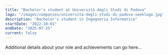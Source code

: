 ```yaml
---
title: "Bachelor's student at Università degli Studi di Padova"
logo: "/images/companies/universita-degli-studi-di-padova-seeklogo.jpg"
description: "Bachelor's student in Ingegneria Informatica"
startDate: "2022-10-01"
endDate: "2025-07-25"
current: false
---
```


Additional details about your role and achievements can go here... 